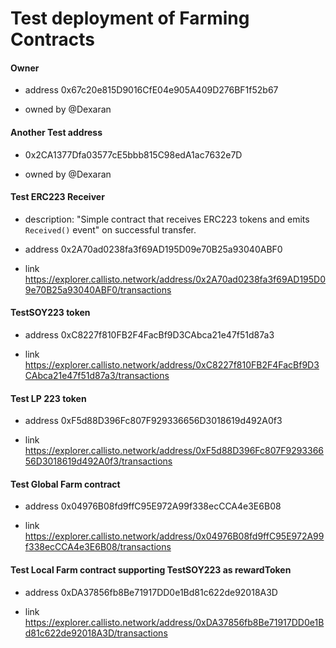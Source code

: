 # Test deployment of Farming Contracts

#### Owner

- address 0x67c20e815D9016CfE04e905A409D276BF1f52b67

- owned by @Dexaran

#### Another Test address

- 0x2CA1377Dfa03577cE5bbb815C98edA1ac7632e7D

- owned by @Dexaran

#### Test ERC223 Receiver

- description: "Simple contract that receives ERC223 tokens and emits `Received()` event" on successful transfer.

- address 0x2A70ad0238fa3f69AD195D09e70B25a93040ABF0

- link https://explorer.callisto.network/address/0x2A70ad0238fa3f69AD195D09e70B25a93040ABF0/transactions

#### TestSOY223 token

- address 0xC8227f810FB2F4FacBf9D3CAbca21e47f51d87a3

- link https://explorer.callisto.network/address/0xC8227f810FB2F4FacBf9D3CAbca21e47f51d87a3/transactions

#### Test LP 223 token

- address 0xF5d88D396Fc807F929336656D3018619d492A0f3

- link https://explorer.callisto.network/address/0xF5d88D396Fc807F929336656D3018619d492A0f3/transactions

#### Test Global Farm contract

- address 0x04976B08fd9ffC95E972A99f338ecCCA4e3E6B08

- link https://explorer.callisto.network/address/0x04976B08fd9ffC95E972A99f338ecCCA4e3E6B08/transactions

#### Test Local Farm contract supporting TestSOY223 as rewardToken

- address 0xDA37856fb8Be71917DD0e1Bd81c622de92018A3D

- link https://explorer.callisto.network/address/0xDA37856fb8Be71917DD0e1Bd81c622de92018A3D/transactions
